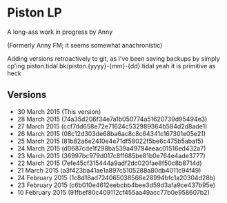 # Piston LP

A long-ass work in progress by Anny

(Formerly Anny FM; it seems somewhat anachronistic)

Adding versions retroactively to git, as I've been saving backups by
simply cp'ing piston.tidal bk/piston.{yyyy}-{mm}-{dd}.tidal yeah it
is primitive as heck

## Versions

- 30 March 2015 (This version)
- 28 March 2015 (74a35d206f34e7a1b050774a51620739d95494e3)
- 27 March 2015 (ccf7dd658e72e71624c532989364b584d2d8ade1)
- 26 March 2015 (08c12d303de68ba6ac8c8c64341c167301e05e21)
- 25 March 2015 (81b82a6e2410e4e71df58022f5be6c475b5abaf5)
- 24 March 2015 (d0687cde1f298ba539a49794eeac01516ed432a7)
- 23 March 2015 (36997bc979d017c8ff685be81b0e764e4ade3777)
- 22 March 2015 (7efe45cf315444a9adf2dc020fae8f50c8b8714d)
- 21 March 2015 (a3f423ba41ae1a897c5105288a80db4011c94f49)
- 24 February 2015 (1c8d18ad724065038566e28994bfc1a20304d28b)
- 23 February 2015 (c6b010e4612eebcbb4bee3d59d3afa9ce437b95e)
- 10 February 2015 (91fbef80c409112cf455aa49acc77b0e958607b2)

